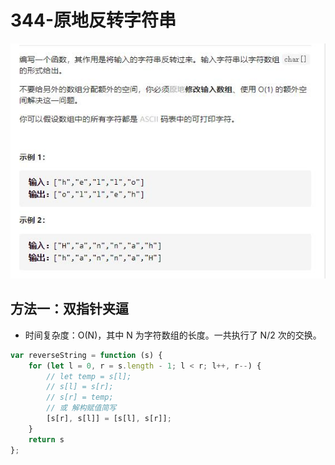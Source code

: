# 344-原地反转字符串

<img src='./img/344-原地反转字符串.jpg' />



## 方法一：双指针夹逼

- 时间复杂度：O(N)，其中 N 为字符数组的长度。一共执行了 N/2 次的交换。

```js
var reverseString = function (s) {
    for (let l = 0, r = s.length - 1; l < r; l++, r--) {
        // let temp = s[l];
        // s[l] = s[r];
        // s[r] = temp;
        // 或 解构赋值简写
        [s[r], s[l]] = [s[l], s[r]];
    }
    return s
};
```





